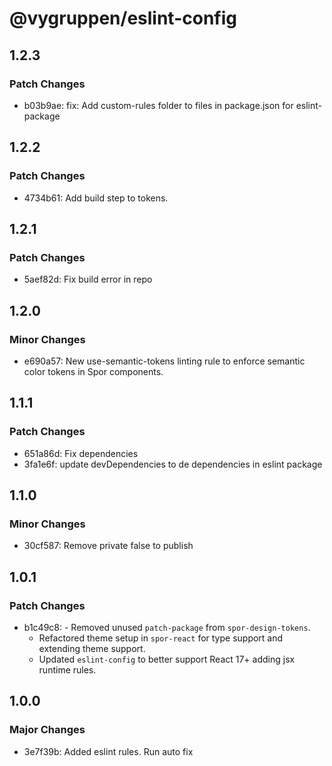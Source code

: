 # @vygruppen/eslint-config

## 1.2.3

### Patch Changes

- b03b9ae: fix: Add custom-rules folder to files in package.json for eslint-package

## 1.2.2

### Patch Changes

- 4734b61: Add build step to tokens.

## 1.2.1

### Patch Changes

- 5aef82d: Fix build error in repo

## 1.2.0

### Minor Changes

- e690a57: New use-semantic-tokens linting rule to enforce semantic color tokens in Spor components.

## 1.1.1

### Patch Changes

- 651a86d: Fix dependencies
- 3fa1e6f: update devDependencies to de dependencies in eslint package

## 1.1.0

### Minor Changes

- 30cf587: Remove private false to publish

## 1.0.1

### Patch Changes

- b1c49c8: - Removed unused `patch-package` from `spor-design-tokens`.
  - Refactored theme setup in `spor-react` for type support and extending theme support.
  - Updated `eslint-config` to better support React 17+ adding jsx runtime rules.

## 1.0.0

### Major Changes

- 3e7f39b: Added eslint rules. Run auto fix
